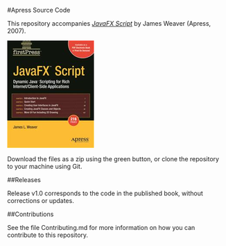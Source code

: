 #Apress Source Code

This repository accompanies [*JavaFX Script*](http://www.apress.com/9781590599457) by James Weaver (Apress, 2007).

![Cover image](9781590599457.jpg)

Download the files as a zip using the green button, or clone the repository to your machine using Git.

##Releases

Release v1.0 corresponds to the code in the published book, without corrections or updates.

##Contributions

See the file Contributing.md for more information on how you can contribute to this repository.
